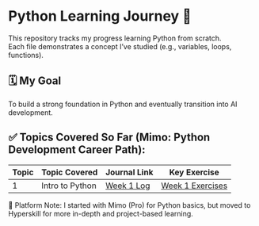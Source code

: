 # Python Learning Journey 🚀

This repository tracks my progress learning Python from scratch.  
Each file demonstrates a concept I’ve studied (e.g., variables, loops, functions).

## 🗓️ My Goal
To build a strong foundation in Python and eventually transition into AI development.


## ✅ Topics Covered So Far (Mimo: Python Development Career Path):
| Topic | Topic Covered         | Journal Link                          | Key Exercise         |
|------|------------------------|----------------------------------------|----------------------|
| 1    | Intro to Python        | [Week 1 Log](learning-journal/week-01-learning-log.md) | [Week 1 Exercises](exercises/week-1)        |

📌 Platform Note: I started with Mimo (Pro) for Python basics, but moved to Hyperskill for more in-depth and project-based learning.



